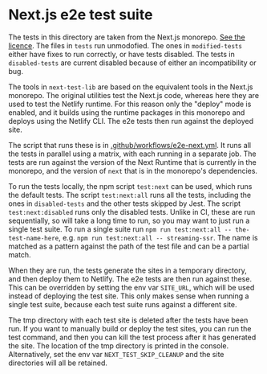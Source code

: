 # Next.js e2e test suite

The tests in this directory are taken from the Next.js monorepo.
[See the licence](https://github.com/vercel/next.js/blob/canary/license.md). The files in `tests` run unmodofied. The
ones in `modified-tests` either have fixes to run correctly, or have tests disabled. The tests in `disabled-tests` are
current disabled because of either an incompatibility or bug.

The tools in `next-test-lib` are based on the equivalent tools in the Next.js monorepo. The original utilities test the
Next.js code, whereas here they are used to test the Netlify runtime. For this reason only the "deploy" mode is enabled,
and it builds using the runtime packages in this monorepo and deploys using the Netlify CLI. The e2e tests then run
against the deployed site.

The script that runs these is in
[.github/workflows/e2e-next.yml](https://github.com/netlify/next-runtime/blob/main/.github/workflows/e2e-next.yml). It
runs all the tests in parallel using a matrix, with each running in a separate job. The tests are run against the
version of the Next Runtime that is currently in the monorepo, and the version of `next` that is in the monorepo's
dependencies.

To run the tests locally, the npm script `test:next` can be used, which runs the default tests. The script
`test:next:all` runs all the tests, including the ones in `disabled-tests` and the other tests skipped by Jest. The
script `test:next:disabled` runs only the disabled tests. Unlike in CI, these are run sequentially, so will take a long
time to run, so you may want to just run a single test suite. To run a single suite run
`npm run test:next:all -- the-test-name-here`, e.g. `npm run test:next:all -- streaming-ssr`. The name is matched as a
pattern against the path of the test file and can be a partial match.

When they are run, the tests generate the sites in a temporary directory, and then deploy them to Netlify. The e2e tests
are then run against these. This can be overridden by setting the env var `SITE_URL`, which will be used instead of
deploying the test site. This only makes sense when running a single test suite, because each test suite runs against a
different site.

The tmp directory with each test site is deleted after the tests have been run. If you want to manually build or deploy
the test sites, you can run the test command, and then you can kill the test process after it has generated the site.
The location of the tmp directory is printed in the console. Alternatively, set the env var `NEXT_TEST_SKIP_CLEANUP` and
the site directories will all be retained.
